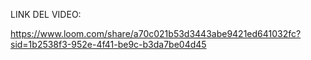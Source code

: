 LINK DEL VIDEO:

  https://www.loom.com/share/a70c021b53d3443abe9421ed641032fc?sid=1b2538f3-952e-4f41-be9c-b3da7be04d45
